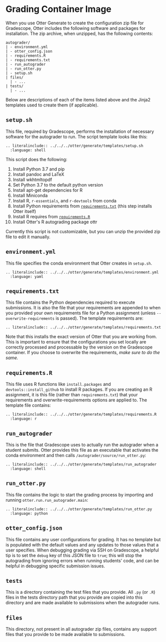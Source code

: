 # Grading Container Image

When you use Otter Generate to create the configuration zip file for Gradescope, Otter includes the following software and packages for installation. The zip archive, when unzipped, has the following contents:

```
autograder/
| - environment.yml
| - otter_config.json
| - requirements.R
| - requirements.txt
| - run_autograder
| - run_otter.py
| - setup.sh
| files/
  | - ...
| tests/
  | - ...
```

Below are descriptions of each of the items listed above and the Jinja2 templates used to create them (if applicable).

## `setup.sh`

This file, required by Gradescope, performs the installation of necessary software for the autograder to run. The script template looks like this:

```eval_rst
.. literalinclude:: ../../../otter/generate/templates/setup.sh
  :language: shell
```

This script does the following:

1. Install Python 3.7 and pip
2. Install pandoc and LaTeX
3. Install wkhtmltopdf
4. Set Python 3.7 to the default python version
5. Install apt-get dependencies for R
6. Install Miniconda
7. Install R, `r-essentials`, and `r-devtools` from conda
8. Install Python requirements from [`requirements.txt`](#requirements.txt) (this step installs Otter itself)
9. Install R requires from [`requirements.R`](#requirements.R)
10. Install Otter's R autograding package ottr

Currently this script is not customizable, but you can unzip the provided zip file to edit it manually.

## `environment.yml`

This file specifies the conda environment that Otter creates in `setup.sh`.

```eval_rst
.. literalinclude:: ../../../otter/generate/templates/environment.yml
  :language: yaml
```

## `requirements.txt`

This file contains the Python dependencies required to execute submissions. It is also the file that your requirements are appended to when you provided your own requirements file   for a Python assignment (unless `--overwrite-requirements` is passed). The template requirements are:

```eval_rst
.. literalinclude:: ../../../otter/generate/templates/requirements.txt
```

Note that this installs the exact version of Otter that you are working from. This is important to ensure that the configurations you set locally are correctly processed and processable by the version on the Gradescope container. If you choose to overwrite the requirements, _make sure to do the same._

## `requirements.R`

This file uses R functions like `install.packages` and `devtools::install_github` to install R packages. If you are creating an R assignment, it is this file (rather than `requirements.txt`) that your requirements and overwrite-requirements options are applied to. The template file contains:

```eval_rst
.. literalinclude:: ../../../otter/generate/templates/requirements.R
  :language: r
```

## `run_autograder`

This is the file that Gradescope uses to actually run the autograder when a student submits. Otter provides this file as an executable that activates the conda environment and then calls `/autograder/source/run_otter.py`:

```eval_rst
.. literalinclude:: ../../../otter/generate/templates/run_autograder
  :language: shell
```

## `run_otter.py`

This file contains the logic to start the grading process by importing and running `otter.run.run_autograder.main`:

```eval_rst
.. literalinclude:: ../../../otter/generate/templates/run_otter.py
  :language: python
```

## `otter_config.json`

This file contains any user configurations for grading. It has no template but is populated with the default values and any updates to those values that a user specifies. When debugging grading via SSH on Gradescope, a helpful tip is to set the `debug` key of this JSON file to `true`; this will stop the autograding from ignoring errors when running students' code, and can be helpful in debugging specific submission issues.

## `tests`

This is a directory containing the test files that you provide. All `.py` (or `.R`) files in the tests directory path that you provide are copied into this directory and are made available to submissions when the autograder runs.

## `files`

This directory, not present in all autograder zip files, contains any support files that you provide to be made available to submissions.

